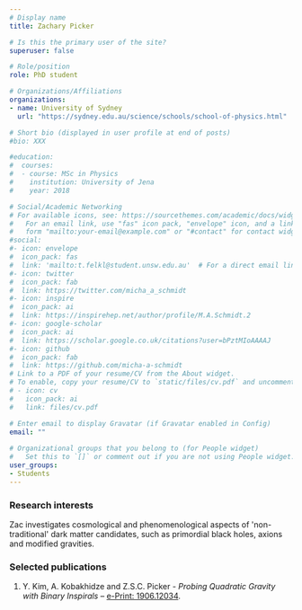 ```yaml
---
# Display name
title: Zachary Picker

# Is this the primary user of the site?
superuser: false

# Role/position
role: PhD student

# Organizations/Affiliations
organizations:
- name: University of Sydney
  url: "https://sydney.edu.au/science/schools/school-of-physics.html"

# Short bio (displayed in user profile at end of posts)
#bio: XXX

#education:
#  courses:
#  - course: MSc in Physics
#    institution: University of Jena
#    year: 2018

# Social/Academic Networking
# For available icons, see: https://sourcethemes.com/academic/docs/widgets/#icons
#   For an email link, use "fas" icon pack, "envelope" icon, and a link in the
#   form "mailto:your-email@example.com" or "#contact" for contact widget.
#social:
#- icon: envelope
#  icon_pack: fas
#  link: 'mailto:t.felkl@student.unsw.edu.au'  # For a direct email link, use "mailto:test@example.org". #contact
#- icon: twitter
#  icon_pack: fab
#  link: https://twitter.com/micha_a_schmidt
#- icon: inspire
#  icon_pack: ai
#  link: https://inspirehep.net/author/profile/M.A.Schmidt.2
#- icon: google-scholar
#  icon_pack: ai
#  link: https://scholar.google.co.uk/citations?user=bPztMIoAAAAJ
#- icon: github
#  icon_pack: fab
#  link: https://github.com/micha-a-schmidt
# Link to a PDF of your resume/CV from the About widget.
# To enable, copy your resume/CV to `static/files/cv.pdf` and uncomment the lines below.  
# - icon: cv
#   icon_pack: ai
#   link: files/cv.pdf

# Enter email to display Gravatar (if Gravatar enabled in Config)
email: ""
  
# Organizational groups that you belong to (for People widget)
#   Set this to `[]` or comment out if you are not using People widget.  
user_groups:
- Students
---
```

### Research interests
Zac investigates cosmological and phenomenological aspects of 'non-traditional' dark matter candidates, such as primordial black holes, axions and modified gravities.

### Selected publications

1. Y. Kim, A. Kobakhidze and Z.S.C. Picker - *Probing Quadratic Gravity with Binary Inspirals* – [e-Print: 1906.12034](https://arxiv.org/abs/1906.12034).

